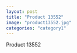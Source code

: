 ```yaml
---
layout: post
title: "Product 13552"
image: "product13552.jpg"
categories: "category1"
---
```

Product 13552
